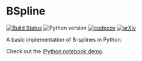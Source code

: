 BSpline
===========


[![Build Status](https://github.com/olivierverdier/bsplinelab/actions/workflows/python_package.yml/badge.svg?branch=main)](https://github.com/olivierverdier/bsplinelab/actions/workflows/python_package.yml?query=branch%3Amain)
![Python version](https://img.shields.io/badge/Python-3.9,_3.10,_3.11,_3.12-blue.svg?logo=python)
[![codecov](https://codecov.io/github/olivierverdier/bsplinelab/graph/badge.svg?token=Igkhp5iPwt)](https://codecov.io/github/olivierverdier/bsplinelab)
[![arXiv](https://img.shields.io/badge/arXiv-1703.09589-b31b1b.svg?logo=arxiv&logoColor=red)](https://arxiv.org/abs/1703.09589)

A basic implementation of B-splines in Python.

Check out the [IPython notebook demo](https://gist.github.com/olivierverdier/8741bbd2fdac2967a1df0d99ec31c756).

